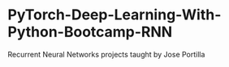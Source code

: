 # PyTorch-Deep-Learning-With-Python-Bootcamp-RNN

Recurrent Neural Networks projects taught by Jose Portilla
